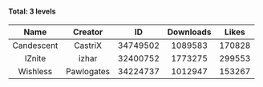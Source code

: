 #### Total: 3 levels

| Name | Creator | ID | Downloads | Likes |
|:---:|:---:|:---:|:---:|:---:|
| Candescent | CastriX | 34749502 | 1089583 | 170828
| IZnite | izhar | 32400752 | 1773275 | 299553
| Wishless | Pawlogates | 34224737 | 1012947 | 153267
